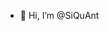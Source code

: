 - 👋 Hi, I’m @SiQuAnt

<!---
SiQuAnt/SiQuAnt is a ✨ special ✨ repository because its `README.md` (this file) appears on your GitHub profile.
You can click the Preview link to take a look at your changes.
--->
